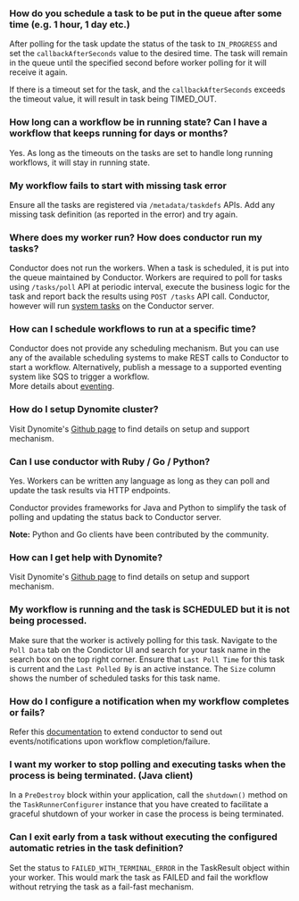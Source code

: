 ### How do you schedule a task to be put in the queue after some time (e.g. 1 hour, 1 day etc.)

After polling for the task update the status of the task to `IN_PROGRESS` and set the `callbackAfterSeconds` value to the desired time.  The task will remain in the queue until the specified second before worker polling for it will receive it again.

If there is a timeout set for the task, and the `callbackAfterSeconds` exceeds the timeout value, it will result in task being TIMED_OUT.
	

### How long can a workflow be in running state?  Can I have a workflow that keeps running for days or months?

Yes.  As long as the timeouts on the tasks are set to handle long running workflows, it will stay in running state.


### My workflow fails to start with missing task error

Ensure all the tasks are registered via `/metadata/taskdefs` APIs.  Add any missing task definition (as reported in the error) and try again.


### Where does my worker run?  How does conductor run my tasks?

Conductor does not run the workers.  When a task is scheduled, it is put into the queue maintained by Conductor.  Workers are required to poll for tasks using `/tasks/poll` API at periodic interval, execute the business logic for the task and report back the results using `POST /tasks` API call. 
Conductor, however will run [system tasks](../configuration/systask/) on the Conductor server.


### How can I schedule workflows to run at a specific time?

Conductor does not provide any scheduling mechanism.  But you can use any of the available scheduling systems to make REST calls to Conductor to start a workflow.  Alternatively, publish a message to a supported eventing system like SQS to trigger a workflow.  
More details about [eventing](../configuration/eventhandlers/).


### How do I setup Dynomite cluster?

Visit Dynomite's [Github page](https://github.com/Netflix/dynomite) to find details on setup and support mechanism.


### Can I use conductor with Ruby / Go / Python?

Yes.  Workers can be written any language as long as they can poll and update the task results via HTTP endpoints.

Conductor provides frameworks for Java and Python to simplify the task of polling and updating the status back to Conductor server.

**Note:** Python and Go clients have been contributed by the community.


### How can I get help with Dynomite?

Visit Dynomite's [Github page](https://github.com/Netflix/dynomite) to find details on setup and support mechanism.


### My workflow is running and the task is SCHEDULED but it is not being processed.

Make sure that the worker is actively polling for this task. Navigate to the `Poll Data` tab on the Condictor UI and search for your task name in the search box on the top right corner. Ensure that `Last Poll Time` for this task is current and the `Last Polled By` is an active instance. The `Size` column shows the number of scheduled tasks for this task name.


### How do I configure a notification when my workflow completes or fails?

Refer this [documentation](../configuration/workflowdef/#workflow-notifications) to extend conductor to send out events/notifications upon workflow completion/failure.


### I want my worker to stop polling and executing tasks when the process is being terminated. (Java client)

In a `PreDestroy` block within your application, call the `shutdown()` method on the `TaskRunnerConfigurer` instance that you have created to facilitate a graceful shutdown of your worker in case the process is being terminated.


### Can I exit early from a task without executing the configured automatic retries in the task definition?

Set the status to `FAILED_WITH_TERMINAL_ERROR` in the TaskResult object within your worker. This would mark the task as FAILED and fail the workflow without retrying the task as a fail-fast mechanism.
